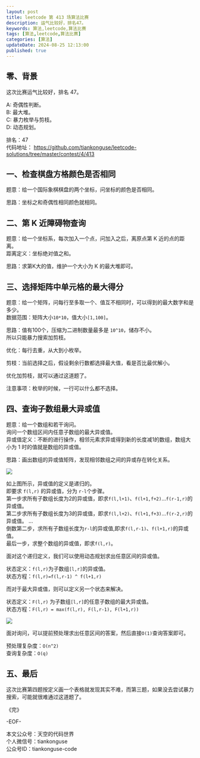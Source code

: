 ```yaml
---
layout: post  
title: leetcode 第 413 场算法比赛  
description: 运气比较好，排名47。  
keywords: 算法,leetcode,算法比赛  
tags: [算法,leetcode,算法比赛]  
categories: [算法]  
updateDate: 2024-08-25 12:13:00  
published: true  
---
```



## 零、背景  


这次比赛运气比较好，排名 47。  


A: 奇偶性判断。   
B: 最大堆。   
C: 暴力枚举与剪枝。  
D: 动态规划。  


排名：47   
代码地址： https://github.com/tiankonguse/leetcode-solutions/tree/master/contest/4/413  


## 一、检查棋盘方格颜色是否相同  


题意：给一个国际象棋棋盘的两个坐标，问坐标的颜色是否相同。  


思路：坐标之和奇偶性相同颜色就相同。  


## 二、第 K 近障碍物查询  


题意：给一个坐标系，每次加入一个点，问加入之后，离原点第 K 近的点的距离。  
距离定义：坐标绝对值之和。  


思路：求第K大的值，维护一个大小为 K 的最大堆即可。  


## 三、选择矩阵中单元格的最大得分  


题意：给一个矩阵，问每行至多取一个、值互不相同时，可以得到的最大数字和是多少。  
数据范围：矩阵大小`10*10`，值大小`[1,100]`。  


思路：值有100个，压缩为二进制数量最多是 `10^10`，储存不小。  
所以只能暴力搜索加剪枝。  


优化：每行去重，从大到小枚举。  


剪枝：当前选择之后，假设剩余行数都选择最大值，看是否比最优解小。  


优化加剪枝，就可以通过这道题了。  


注意事项：枚举的时候，一行可以什么都不选择。  


## 四、查询子数组最大异或值  


题意：给一个数组和若干询问。  
询问一个数组区间内任意子数组的最大异或值。  
异或值定义：不断的进行操作，相邻元素求异或得到新的长度减1的数组，数组大小为 1 时的值就是数组的异或值。  


思路：画出数组的异或值矩阵，发现相邻数组之间的异或存在转化关系。  


![](https://res2024.tiankonguse.com/images/2024/09/01/001.png)


如上图所示，异或值的定义是递归的。  
即要求 `f(l,r)` 的异或值，分为 `r-l`个步骤。  
第一步求所有子数组长度为2的异或值，即求`f(l,l+1)`、`f(l+1,f+2)`...`f(r-1,r)`的异或值。   
第二步求所有子数组长度为3的异或值，即求`f(l,l+2)`、`f(l+1,f+3)`...`f(r-2,r)`的异或值。 
...  
倒数第二步，求所有子数组长度为`r-l`的异或值,即求`f(l,r-1)`、`f(l+1,r)`的异或值。  
最后一步，求整个数组的异或值，即求`f(l,r)`。  


面对这个递归定义，我们可以使用动态规划求出任意区间的异或值。  


状态定义：`f(l,r)`为子数组`[l,r]`的异或值。  
状态方程：`f(l,r)=f(l,r-1) ^ f(l+1,r)`  


而对于最大异或值，则可以定义另一个状态来解决。  


状态定义：`F(l,r)` 为子数组`[l,r]`的任意子数组的最大异或值。  
状态方程：`F(l,r) = max(f(l,r), F(l,r-1), F(l+1,r))`  


![](https://res2024.tiankonguse.com/images/2024/09/01/002.png)


面对询问，可以提前预处理求出任意区间的答案，然后直接`O(1)`查询答案即可。  


预处理复杂度：`O(n^2)`  
查询复杂度：`O(q)`  


## 五、最后  


这次比赛第四题按定义画一个表格就发现其实不难，而第三题，如果没去尝试暴力搜索，可能就很难通过这道题了。  




《完》  


-EOF-  



本文公众号：天空的代码世界  
个人微信号：tiankonguse  
公众号ID：tiankonguse-code  
  

